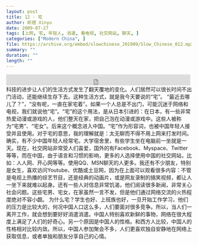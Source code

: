 ```yaml
---
layout: post
title: 12 - 宅
author: 昕煜 Xinyu
date: 2009-07-27
tags: [上网, 宅, 年轻人, 消遣, 看电视, 社交网站, 聊天, ]
categories: ["Modern China", ]
file: https://archive.org/embed/slowchinese_201909/Slow_Chinese_012.mp3
summary: ""
duration: ""
length: ""
---
```


<iframe src="https://archive.org/embed/slowchinese_201909/Slow_Chinese_012.mp3" width="500" height="30" frameborder="0" webkitallowfullscreen="true" mozallowfullscreen="true" allowfullscreen></iframe>
科技的进步让人们的生活方式发生了翻天覆地的变化。人们居然可以很长时间不出门活动，还能继续生存下去。这种生活方式，就是我今天要说的“宅”。
“最近去哪儿了？”，“没有呢，一直在家宅着”。如果一个人总是不出门，可能沉迷于网络和电视，我们就说他“宅”。“宅”的这个用法，是从日本引进的：在日本，有一些非常热爱动漫或游戏的人，他们整天在家，把自己泡在动漫或游戏中。这些人被称为“宅男”、“宅女”。后来这个概念进入中国。“宅”作为形容词，也被中国年轻人接受并且使用。对于宅的意思，我的理解就是：太无聊而不得不用上网来打发时间。
确实，有不少中国年轻人经常宅。大学宿舍里，有些学生坐在电脑前一坐就是一天。现在，社交网站非常受人们喜爱，国外的有Facebook、Myspace、Twitter等等，而在中国，由于语言和习惯的影响，更多的人选择使用中国的社交网站，比如：人人网、开心网等等。使用QQ、MSN聊天的人更多。我还有不少朋友，特别是女生，喜欢访问Youtube、优酷或土豆网，因为在上面可以观看很多内容：不管是电视上热播的综艺节目，还是经典的动画片，或是网友录制的搞笑视频，都让人一坐下来就难以起身。还有一些人对信息非常饥渴，他们阅读很多新闻，非常关心社会问题。这些宅男、宅女，在家虽然一言不发，但是他们通过网络交流的火热程度绝对不容小觑。
为什么宅？学生也好、上班族也好，一旦开始工作学习，他们的压力是比较大的，何况中国人口这么多，人们要面对很多竞争。所以，当人们一离开工作，就会想到要好好消遣消遣。中国人特别喜欢新鲜的事物，网络在很大程度上满足了人们的好奇心。另一个原因是中国人的性格。和西方人比较，中国人的性格相对比较内敛。所以，中国人参加聚会不多，人们更喜欢独自安静地在网络上获取信息，或者单独和朋友分享自己的心情。
 
